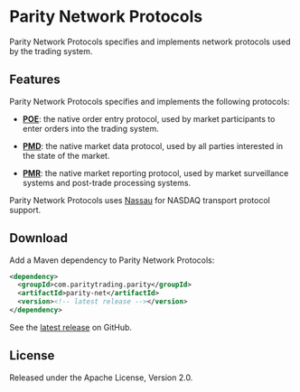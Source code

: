 # Parity Network Protocols

Parity Network Protocols specifies and implements network protocols used by
the trading system.

## Features

Parity Network Protocols specifies and implements the following protocols:

- [**POE**](doc/POE.md): the native order entry protocol, used by market
  participants to enter orders into the trading system.

- [**PMD**](doc/PMD.md): the native market data protocol, used by all
  parties interested in the state of the market.

- [**PMR**](doc/PMR.md): the native market reporting protocol, used by
  market surveillance systems and post-trade processing systems.

Parity Network Protocols uses [Nassau][] for NASDAQ transport protocol
support.

  [Nassau]: https://github.com/paritytrading/nassau

## Download

Add a Maven dependency to Parity Network Protocols:

```xml
<dependency>
  <groupId>com.paritytrading.parity</groupId>
  <artifactId>parity-net</artifactId>
  <version><!-- latest release --></version>
</dependency>
```

See the [latest release][] on GitHub.

  [latest release]: https://github.com/paritytrading/parity/releases/latest

## License

Released under the Apache License, Version 2.0.
